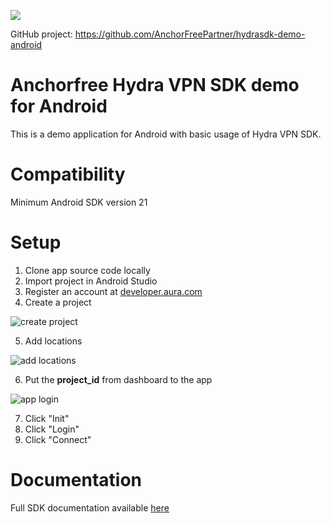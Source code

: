 [![](https://jitpack.io/v/AnchorFreePartner/hydra-sdk-android.svg)](https://jitpack.io/#AnchorFreePartner/hydra-sdk-android)

GitHub project: https://github.com/AnchorFreePartner/hydrasdk-demo-android

# Anchorfree Hydra VPN SDK demo for Android
This is a demo application for Android with basic usage of Hydra VPN SDK.

# Compatibility

Minimum Android SDK version 21

# Setup

1. Clone app source code locally
2. Import project in Android Studio
3. Register an account at [developer.aura.com](https://developer.aura.com)
4. Create a project

![create project](assets/create-project.png)

5. Add locations

![add locations](assets/add-location.png)

6. Put the **project_id** from dashboard to the app

![app login](assets/app-login.png)

7. Click "Init"
8. Click "Login"
9. Click "Connect"

# Documentation

Full SDK documentation available [here](https://developer.anchorfree.com/#docs/all/unify_sdk_hydra__openvpn_for_android)

